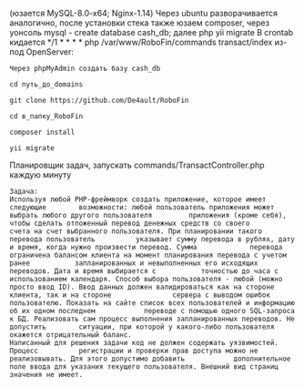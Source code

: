(юзается MySQL-8.0-x64; Nginx-1.14)
Через ubuntu разворачивается аналогично, после установки стека также юзаем composer, через уонсоль mysql - create database cash_db; далее php yii migrate
В crontab кидается */1 * * * * php /var/www/RoboFin/commands transact/index
из-под OpenServer:
~~~
Через phpMyAdmin создать базу cash_db
~~~
~~~
cd путь_до_domains
~~~
~~~
git clone https://github.com/De4ault/RoboFin
~~~
~~~
cd в_папку_RoboFin
~~~
~~~
composer install
~~~
~~~
yii migrate
~~~
Планировщик задач, запускать commands/TransactController.php каждую минуту
~~~
Задача:  
Используя любой PHP-фреймворк создать приложение, которое имеет следующие        возможности: любой пользователь приложения может выбрать любого другого пользователя         приложения (кроме себя), чтобы сделать отложенный перевод денежных средств со своего           счета на счет выбранного пользователя. При планировании такого перевода пользователь          указывает сумму перевода в рублях, дату и время, когда нужно произвести перевод. Сумма             перевода ограничена балансом клиента на момент планирования перевода с учетом ранее           запланированных и невыполненных его исходящих переводов. Дата и время выбирается с           точностью до часа с использованием календаря. Способ выбора пользователя - любой (можно            просто ввод ID). Ввод данных должен валидироваться как на стороне клиента, так и на стороне               сервера с выводом ошибок пользователю. Показать на сайте список всех пользователей и информацию об их одном последнем            переводе с помощью одного SQL-запроса к БД. Реализовать сам процесс выполнения запланированных переводов. Не допустить        ситуации, при которой у какого-либо пользователя окажется отрицательный баланс.   
Написанный для решения задачи код не должен содержать уязвимостей. Процесс          регистрации и проверки прав доступа можно не реализовывать. Для этого допустимо добавить            дополнительное поле ввода для указания текущего пользователя. Внешний вид страниц          значения не имеет.
